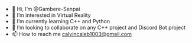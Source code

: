 - 👋 Hi, I’m @Gambere-Senpai
- 👀 I’m interested in Virtual Reality
- 🌱 I’m currently learning C++ and Python
- 💞️ I’m looking to collaborate on any C++ project and Discord Bot project
- 📫 How to reach me calvincaleb1003@gmail.com

<!---
Gambere-Senpai/Gambere-Senpai is a ✨ special ✨ repository because its `README.md` (this file) appears on your GitHub profile.
You can click the Preview link to take a look at your changes.
--->
